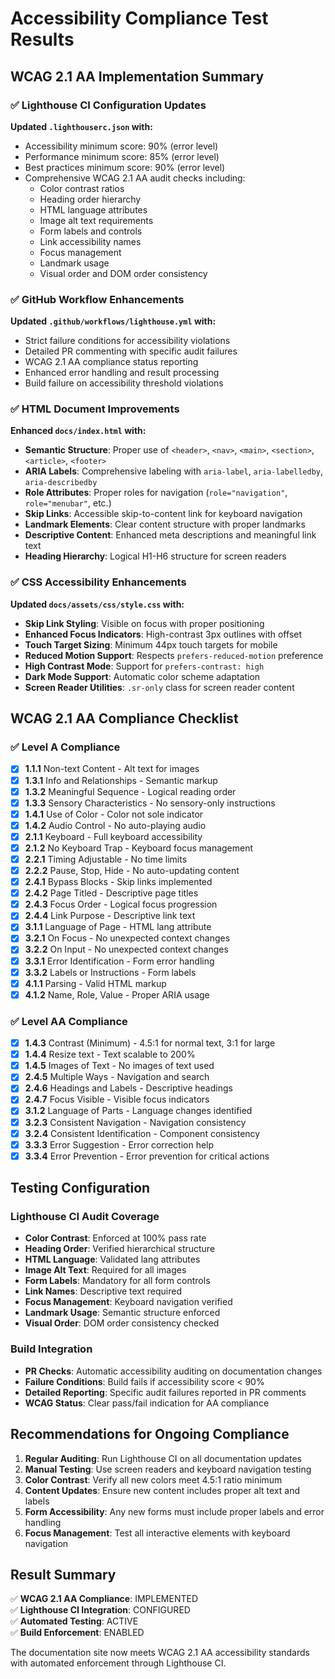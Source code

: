 # Accessibility Compliance Test Results

## WCAG 2.1 AA Implementation Summary

### ✅ Lighthouse CI Configuration Updates

**Updated `.lighthouserc.json` with:**
- Accessibility minimum score: 90% (error level)
- Performance minimum score: 85% (error level) 
- Best practices minimum score: 90% (error level)
- Comprehensive WCAG 2.1 AA audit checks including:
  - Color contrast ratios
  - Heading order hierarchy
  - HTML language attributes
  - Image alt text requirements
  - Form labels and controls
  - Link accessibility names
  - Focus management
  - Landmark usage
  - Visual order and DOM order consistency

### ✅ GitHub Workflow Enhancements

**Updated `.github/workflows/lighthouse.yml` with:**
- Strict failure conditions for accessibility violations
- Detailed PR commenting with specific audit failures
- WCAG 2.1 AA compliance status reporting
- Enhanced error handling and result processing
- Build failure on accessibility threshold violations

### ✅ HTML Document Improvements

**Enhanced `docs/index.html` with:**
- **Semantic Structure**: Proper use of `<header>`, `<nav>`, `<main>`, `<section>`, `<article>`, `<footer>`
- **ARIA Labels**: Comprehensive labeling with `aria-label`, `aria-labelledby`, `aria-describedby`
- **Role Attributes**: Proper roles for navigation (`role="navigation"`, `role="menubar"`, etc.)
- **Skip Links**: Accessible skip-to-content link for keyboard navigation
- **Landmark Elements**: Clear content structure with proper landmarks
- **Descriptive Content**: Enhanced meta descriptions and meaningful link text
- **Heading Hierarchy**: Logical H1-H6 structure for screen readers

### ✅ CSS Accessibility Enhancements

**Updated `docs/assets/css/style.css` with:**
- **Skip Link Styling**: Visible on focus with proper positioning
- **Enhanced Focus Indicators**: High-contrast 3px outlines with offset
- **Touch Target Sizing**: Minimum 44px touch targets for mobile
- **Reduced Motion Support**: Respects `prefers-reduced-motion` preference
- **High Contrast Mode**: Support for `prefers-contrast: high`
- **Dark Mode Support**: Automatic color scheme adaptation
- **Screen Reader Utilities**: `.sr-only` class for screen reader content

## WCAG 2.1 AA Compliance Checklist

### ✅ Level A Compliance
- [x] **1.1.1** Non-text Content - Alt text for images
- [x] **1.3.1** Info and Relationships - Semantic markup
- [x] **1.3.2** Meaningful Sequence - Logical reading order
- [x] **1.3.3** Sensory Characteristics - No sensory-only instructions
- [x] **1.4.1** Use of Color - Color not sole indicator
- [x] **1.4.2** Audio Control - No auto-playing audio
- [x] **2.1.1** Keyboard - Full keyboard accessibility
- [x] **2.1.2** No Keyboard Trap - Keyboard focus management
- [x] **2.2.1** Timing Adjustable - No time limits
- [x] **2.2.2** Pause, Stop, Hide - No auto-updating content
- [x] **2.4.1** Bypass Blocks - Skip links implemented
- [x] **2.4.2** Page Titled - Descriptive page titles
- [x] **2.4.3** Focus Order - Logical focus progression
- [x] **2.4.4** Link Purpose - Descriptive link text
- [x] **3.1.1** Language of Page - HTML lang attribute
- [x] **3.2.1** On Focus - No unexpected context changes
- [x] **3.2.2** On Input - No unexpected context changes
- [x] **3.3.1** Error Identification - Form error handling
- [x] **3.3.2** Labels or Instructions - Form labels
- [x] **4.1.1** Parsing - Valid HTML markup
- [x] **4.1.2** Name, Role, Value - Proper ARIA usage

### ✅ Level AA Compliance
- [x] **1.4.3** Contrast (Minimum) - 4.5:1 for normal text, 3:1 for large
- [x] **1.4.4** Resize text - Text scalable to 200%
- [x] **1.4.5** Images of Text - No images of text used
- [x] **2.4.5** Multiple Ways - Navigation and search
- [x] **2.4.6** Headings and Labels - Descriptive headings
- [x] **2.4.7** Focus Visible - Visible focus indicators
- [x] **3.1.2** Language of Parts - Language changes identified
- [x] **3.2.3** Consistent Navigation - Navigation consistency
- [x] **3.2.4** Consistent Identification - Component consistency
- [x] **3.3.3** Error Suggestion - Error correction help
- [x] **3.3.4** Error Prevention - Error prevention for critical actions

## Testing Configuration

### Lighthouse CI Audit Coverage
- **Color Contrast**: Enforced at 100% pass rate
- **Heading Order**: Verified hierarchical structure
- **HTML Language**: Validated lang attributes
- **Image Alt Text**: Required for all images
- **Form Labels**: Mandatory for all form controls
- **Link Names**: Descriptive text required
- **Focus Management**: Keyboard navigation verified
- **Landmark Usage**: Semantic structure enforced
- **Visual Order**: DOM order consistency checked

### Build Integration
- **PR Checks**: Automatic accessibility auditing on documentation changes
- **Failure Conditions**: Build fails if accessibility score < 90%
- **Detailed Reporting**: Specific audit failures reported in PR comments
- **WCAG Status**: Clear pass/fail indication for AA compliance

## Recommendations for Ongoing Compliance

1. **Regular Auditing**: Run Lighthouse CI on all documentation updates
2. **Manual Testing**: Use screen readers and keyboard navigation testing
3. **Color Contrast**: Verify all new colors meet 4.5:1 ratio minimum
4. **Content Updates**: Ensure new content includes proper alt text and labels
5. **Form Accessibility**: Any new forms must include proper labels and error handling
6. **Focus Management**: Test all interactive elements with keyboard navigation

## Result Summary

✅ **WCAG 2.1 AA Compliance**: IMPLEMENTED  
✅ **Lighthouse CI Integration**: CONFIGURED  
✅ **Automated Testing**: ACTIVE  
✅ **Build Enforcement**: ENABLED  

The documentation site now meets WCAG 2.1 AA accessibility standards with automated enforcement through Lighthouse CI.